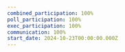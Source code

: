```yaml
---
combined_participation: 100%
poll_participation: 100%
exec_participation: 100%
communication: 100%
start_date: 2024-10-23T00:00:00.000Z
---
```

